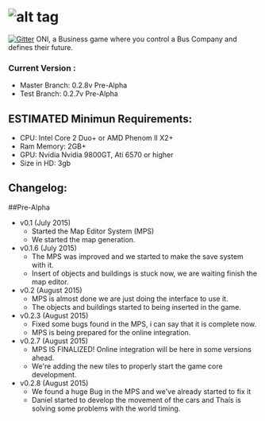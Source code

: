 ![alt tag](https://raw.github.com/dogfalo/materialize/master/images/materialize.gif)
===========

[![Gitter](https://www.facebook.com/)](https://gitter.im/Dogfalo/materialize?utm_source=badge&utm_medium=badge&utm_campaign=pr-badge&utm_content=badge)
ONI, a Business game where you control a Bus Company and defines their future.

### Current Version :
  - Master Branch: 0.2.8v Pre-Alpha
  - Test Branch: 0.2.7v Pre-Alpha

## ESTIMATED Minimun Requirements:
  - CPU: Intel Core 2 Duo+ or AMD Phenom II X2+
  - Ram Memory: 2GB+
  - GPU: Nvidia Nvidia 9800GT, Ati 6570 or higher
  - Size in HD: 3gb

## Changelog:
##Pre-Alpha
- v0.1 (July 2015)
  - Started the Map Editor System (MPS)
  - We started the map generation.
- v0.1.6 (July 2015)
  - The MPS was improved and we started to make the save system with it.
  - Insert of objects and buildings is stuck now, we are waiting finish the map editor.
- v0.2 (August 2015)
  - MPS is almost done we are just doing the interface to use it.
  - The objects and buildings started to being inserted in the game.
- v0.2.3 (August 2015)
  - Fixed some bugs found in the MPS, i can say that it is complete now.
  - MPS is being prepared for the online integration.
- v0.2.7 (August 2015)
  - MPS IS FINALIZED! Online integration will be here in some versions ahead.
  - We're adding the new tiles to properly start the game core development.
- v0.2.8 (August 2015)
  - We found a huge Bug in the MPS and we've already started to fix it
  - Daniel started to develop the movement of the cars and Thaís is solving some problems with the world timing.
